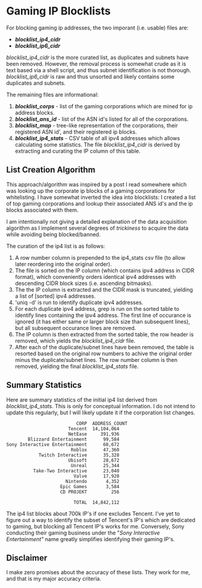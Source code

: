 # Gaming IP Blocklists

For blocking gaming ip addresses, the two imporant (i.e. usable) files are:
- ***blocklist_ip4_cidr***
- ***blocklist_ip6_cidr***

*blocklist_ip4_cidr* is the more curated list, as duplicates and subnets have been removed.  However, the removal process is somewhat crude as it is text based via a shell script, and thus subnet identification is not thorough.  *blocklist_ip6_cidr* is raw and thus unsorted and likely contains some duplicates and subnets.

The remaining files are informational:
1.  ***blocklist_corps*** - list of the gaming corporations which are mined for ip address blocks.
2.  ***blocklist_ans_id*** - list of the ASN id's listed for all of the corporations.
3.  ***blocklist_map*** - tree-like representation of the corporations, their registered ASN id', and their registered ip blocks.
4.  ***blocklist_ip4_stats*** - CSV table of all ipv4 addresses which allows calculating some statistics.  The file *blocklist_ip4_cidr* is derived by extracting and curating the IP column of this table.

## List Creation Algorithm
This approach/algorithm was inspired by a post I read somewhere which was looking up the corporate ip blocks of a gaming corporations for whitelisting.  I have somewhat inverted the idea into blocklists:  I created a list of top gaming corporations and lookup their associated ANS id's and the ip blocks associated with them.

I am intentionally not giving a detailed explanation of the data acquisition algorithm as I implement several degrees of *trickiness* to acquire the data while avoiding being blocked/banned.

The curation of the ip4 list is as follows:
1. A row number column is prepended to the ip4_stats csv file (to allow later reordering into the original order).
2. The file is sorted on the IP column (which contains ipv4 address in CIDR format), which conveniently orders identical ipv4 addresses with descending CIDR block sizes (i.e. ascending bitmasks).
3. The the IP column is extracted and the CIDR mask is truncated, yielding a list of [sorted] ipv4 addresses.
4. 'uniq -d' is run to identify duplicate ipv4 addresses.
5. For each duplicate ipv4 address, grep is run on the sorted table to identify lines containing the ipv4 address.  The first line of occurance is ignored (it has either same or larger block size than subsequent lines), but all subsequent occurance lines are removed.
6. The IP column is then extracted from the sorted table, the row header is removed, which yields the *blocklist_ip4_cidr* file.
7. After each of the duplicate/subnet lines have been removed, the table is resorted based on the original row numbers to achive the original order minus the duplicate/subnet lines.  The row number column is then removed, yielding the final *blocklist_ip4_stats* file.

## Summary Statistics
Here are summary statistics of the initial ip4 list derived from *blocklist_ip4_stats*.  This is only for conceptual information.  I do not intend to update this regularly, but I will likely update it if the corporation list changes.
```
                          CORP  ADDRESS_COUNT
                       Tencent  14,104,064
                       NetEase     391,936
        Blizzard Entertainment      99,584
Sony Interactive Entertainment      60,672
                        Roblox      47,360
            Twitch Interactive      35,328
                       Ubisoft      28,672
                        Unreal      25,344
          Take-Two Interactive      23,040
                         Valve      17,920
                      Nintendo       4,352
                    Epic Games       3,584
                    CD PROJEKT         256
                                          
                         TOTAL  14,842,112
```
The ip4 list blocks about 700k IP's if one excludes Tencent.  I've yet to figure out a way to identify the subset of Tencent's IP's which are dedicated to gaming, but blocking all Tencent IP's works for me.  Conversely, Sony conducting their gaming business under the "*Sony Interactive Entertainment"* name greatly simplifies identifying their gaming IP's.

## Disclaimer
I make zero promises about the accuracy of these lists.  They work for me, and that is my major accuracy criteria.
